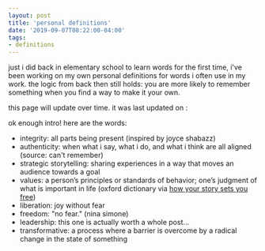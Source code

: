 ```yaml
---
layout: post
title: 'personal definitions'
date: '2019-09-07T08:22:00-04:00'
tags:
- definitions
--- 
```


just i did back in elementary school to learn words for the first time, i've been working on my own personal definitions for words i often use in my work. the logic from back then still holds: you are more likely to remember something when you find a way to make it your own. 

this page will update over time. it was last updated on : 

ok enough intro! here are the words: 

* integrity: all parts being present (inspired by joyce shabazz)
* authenticity: when what i say, what i do, and what i think are all aligned (source: can't remember)
* strategic storytelling: sharing experiences in a way that moves an audience towards a goal
* values: a person’s principles or standards of behavior; one’s judgment of what is important in life (oxford dictionary via [how your story sets you free](http://www.millionpersonproject.org/how-your-story-sets-you-free))
* liberation: joy without fear
* freedom: "no fear." (nina simone)
* leadership: this one is actually worth a whole post...
* transformative: a process where a barrier is overcome by a radical change in the state of something

<!-- hyperlink bank -->


<!-- &#042; = asterisk -->
<!-- &#039; = single quote '-->
